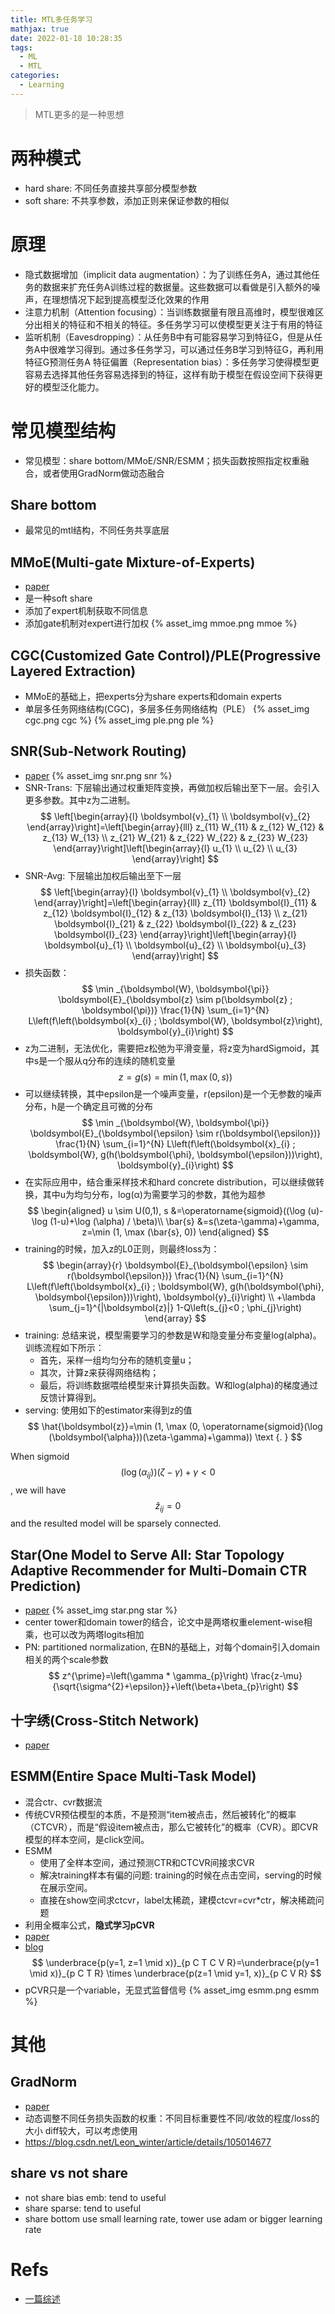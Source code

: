 ```yaml
---
title: MTL多任务学习
mathjax: true
date: 2022-01-18 10:28:35
tags:
  - ML
  - MTL
categories:
  - Learning
---
```


> MTL更多的是一种思想

# 两种模式
- hard share: 不同任务直接共享部分模型参数
- soft share: 不共享参数，添加正则来保证参数的相似

<!-- more -->
# 原理
- 隐式数据增加（implicit data augmentation）：为了训练任务A，通过其他任务的数据来扩充任务A训练过程的数据量。这些数据可以看做是引入额外的噪声，在理想情况下起到提高模型泛化效果的作用
- 注意力机制（Attention focusing）：当训练数据量有限且高维时，模型很难区分出相关的特征和不相关的特征。多任务学习可以使模型更关注于有用的特征
- 监听机制（Eavesdropping）：从任务B中有可能容易学习到特征G，但是从任务A中很难学习得到。通过多任务学习，可以通过任务B学习到特征G，再利用特征G预测任务A
特征偏置（Representation bias）：多任务学习使得模型更容易去选择其他任务容易选择到的特征，这样有助于模型在假设空间下获得更好的模型泛化能力。

# 常见模型结构
- 常见模型：share bottom/MMoE/SNR/ESMM；损失函数按照指定权重融合，或者使用GradNorm做动态融合

## Share bottom
- 最常见的mtl结构，不同任务共享底层

## MMoE(Multi-gate Mixture-of-Experts)
- [paper](https://dl.acm.org/doi/pdf/10.1145/3219819.3220007)
- 是一种soft share
- 添加了expert机制获取不同信息
- 添加gate机制对expert进行加权
{% asset_img mmoe.png mmoe %}

## CGC(Customized Gate Control)/PLE(Progressive Layered Extraction)
- MMoE的基础上，把experts分为share experts和domain experts
- 单层多任务网络结构(CGC)，多层多任务网络结构（PLE）
{% asset_img cgc.png cgc %}
{% asset_img ple.png ple %}

## SNR(Sub-Network Routing)
- [paper](https://ojs.aaai.org//index.php/AAAI/article/view/3788)
{% asset_img snr.png snr %}
- SNR-Trans: 下层输出通过权重矩阵变换，再做加权后输出至下一层。会引入更多参数。其中z为二进制。
$$
\left[\begin{array}{l}
\boldsymbol{v}_{1} \\
\boldsymbol{v}_{2}
\end{array}\right]=\left[\begin{array}{lll}
z_{11} W_{11} & z_{12} W_{12} & z_{13} W_{13} \\
z_{21} W_{21} & z_{22} W_{22} & z_{23} W_{23}
\end{array}\right]\left[\begin{array}{l}
u_{1} \\
u_{2} \\
u_{3}
\end{array}\right]
$$
- SNR-Avg: 下层输出加权后输出至下一层
$$
\left[\begin{array}{l}
\boldsymbol{v}_{1} \\
\boldsymbol{v}_{2}
\end{array}\right]=\left[\begin{array}{lll}
z_{11} \boldsymbol{I}_{11} & z_{12} \boldsymbol{I}_{12} & z_{13} \boldsymbol{I}_{13} \\
z_{21} \boldsymbol{I}_{21} & z_{22} \boldsymbol{I}_{22} & z_{23} \boldsymbol{I}_{23}
\end{array}\right]\left[\begin{array}{l}
\boldsymbol{u}_{1} \\
\boldsymbol{u}_{2} \\
\boldsymbol{u}_{3}
\end{array}\right]
$$
- 损失函数：
$$
\min _{\boldsymbol{W}, \boldsymbol{\pi}} \boldsymbol{E}_{\boldsymbol{z} \sim p(\boldsymbol{z} ; \boldsymbol{\pi})} \frac{1}{N} \sum_{i=1}^{N} L\left(f\left(\boldsymbol{x}_{i} ; \boldsymbol{W}, \boldsymbol{z}\right), \boldsymbol{y}_{i}\right)
$$
- z为二进制，无法优化，需要把z松弛为平滑变量，将z变为hardSigmoid，其中s是一个服从q分布的连续的随机变量
$$
z=g(s)=\min (1, \max (0, s))
$$
- 可以继续转换，其中epsilon是一个噪声变量，r(epsilon)是一个无参数的噪声分布，h是一个确定且可微的分布
$$
\min _{\boldsymbol{W}, \boldsymbol{\pi}} \boldsymbol{E}_{\boldsymbol{\epsilon} \sim r(\boldsymbol{\epsilon})} \frac{1}{N} \sum_{i=1}^{N} L\left(f\left(\boldsymbol{x}_{i} ; \boldsymbol{W}, g(h(\boldsymbol{\phi}, \boldsymbol{\epsilon}))\right), \boldsymbol{y}_{i}\right)
$$
- 在实际应用中，结合重采样技术和hard concrete distribution，可以继续做转换，其中u为均匀分布，log(α)为需要学习的参数，其他为超参
$$
\begin{aligned}
u \sim U(0,1), s &=\operatorname{sigmoid}((\log (u)-\log (1-u)+\log (\alpha) / \beta)\\
\bar{s} &=s(\zeta-\gamma)+\gamma, z=\min (1, \max (\bar{s}, 0))
\end{aligned}
$$
- training的时候，加入z的L0正则，则最终loss为：
$$
\begin{array}{r}
\boldsymbol{E}_{\boldsymbol{\epsilon} \sim r(\boldsymbol{\epsilon})} \frac{1}{N} \sum_{i=1}^{N} L\left(f\left(\boldsymbol{x}_{i} ; \boldsymbol{W}, g(h(\boldsymbol{\phi}, \boldsymbol{\epsilon}))\right), \boldsymbol{y}_{i}\right) \\
+\lambda \sum_{j=1}^{|\boldsymbol{z}|} 1-Q\left(s_{j}<0 ; \phi_{j}\right)
\end{array}
$$
- training: 总结来说，模型需要学习的参数是W和隐变量分布变量log(alpha)。训练流程如下所示：
  - 首先，采样一组均匀分布的随机变量u；
  - 其次，计算z来获得网络结构；
  - 最后，将训练数据喂给模型来计算损失函数。W和log(alpha)的梯度通过反馈计算得到。
- serving: 使用如下的estimator来得到z的值
$$
\hat{\boldsymbol{z}}=\min (1, \max (0, \operatorname{sigmoid}(\log (\boldsymbol{\alpha}))(\zeta-\gamma)+\gamma)) \text {. }
$$

When sigmoid $$\left(\log \left(\alpha_{i j}\right)\right)(\zeta-\gamma)+\gamma<0$$, we will have $$\hat{z}_{i j}=0$$ and the resulted model will be sparsely connected.

## Star(One Model to Serve All: Star Topology Adaptive Recommender for Multi-Domain CTR Prediction)
- [paper](https://arxiv.org/abs/2101.11427)
{% asset_img star.png star %}
- center tower和domain tower的结合，论文中是两塔权重element-wise相乘，也可以改为两塔logits相加
- PN: partitioned normalization, 在BN的基础上，对每个domain引入domain相关的两个scale参数
$$
z^{\prime}=\left(\gamma * \gamma_{p}\right) \frac{z-\mu}{\sqrt{\sigma^{2}+\epsilon}}+\left(\beta+\beta_{p}\right)
$$

## 十字绣(Cross-Stitch Network)
- [paper](https://arxiv.org/pdf/1604.03539.pdf)

## ESMM(Entire Space Multi-Task Model)
- 混合ctr、cvr数据流
- 传统CVR预估模型的本质，不是预测“item被点击，然后被转化”的概率（CTCVR），而是“假设item被点击，那么它被转化”的概率（CVR）。即CVR模型的样本空间，是click空间。
- ESMM
  - 使用了全样本空间，通过预测CTR和CTCVR间接求CVR
  - 解决training样本有偏的问题: training的时候在点击空间，serving的时候在展示空间。
  - 直接在show空间求ctcvr，label太稀疏，建模ctcvr=cvr*ctr，解决稀疏问题
- 利用全概率公式，**隐式学习pCVR**
- [paper](https://arxiv.org/pdf/1804.07931.pdf)
- [blog](https://zhuanlan.zhihu.com/p/57481330)
$$
\underbrace{p(y=1, z=1 \mid x)}_{p C T C V R}=\underbrace{p(y=1 \mid x)}_{p C T R} \times \underbrace{p(z=1 \mid y=1, x)}_{p C V R}
$$
- pCVR只是一个variable，无显式监督信号
{% asset_img esmm.png esmm %}

# 其他
## GradNorm
- [paper](https://openreview.net/pdf?id=H1bM1fZCW)
- 动态调整不同任务损失函数的权重：不同目标重要性不同/收敛的程度/loss的大小 diff较大，可以考虑使用
- https://blog.csdn.net/Leon_winter/article/details/105014677

## share vs not share
- not share bias emb: tend to useful
- share sparse: tend to useful
- share bottom use small learning rate, tower use adam or bigger learning rate

# Refs
- [一篇综述](https://blog.nowcoder.net/n/8a9d69d063c546b291a3c9a5091cfbbe)

